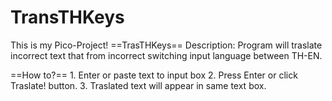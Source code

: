 # TransTHKeys
This is my Pico-Project!
==TrasTHKeys==
Description:
	Program will traslate incorrect text that from incorrect switching input language between TH-EN.

==How to?==
	1. Enter or paste text to input box
	2. Press Enter or click Traslate! button.
	3. Traslated text will appear in same text box.

